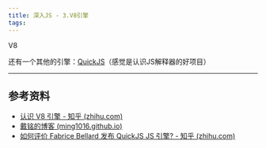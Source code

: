 ```yaml
---
title: 深入JS - 3.V8引擎
tags:
---
```


V8

还有一个其他的引擎：[QuickJS](https://github.com/quickjs-zh/QuickJS)（感觉是认识JS解释器的好项目）





---

## 参考资料

- [认识 V8 引擎 - 知乎 (zhihu.com)](https://zhuanlan.zhihu.com/p/27628685)
- [戴铭的博客 (ming1016.github.io)](https://ming1016.github.io/2021/02/21/deeply-analyse-quickjs/)
- [如何评价 Fabrice Bellard 发布 QuickJS JS 引擎? - 知乎 (zhihu.com)](https://www.zhihu.com/question/334509855)
